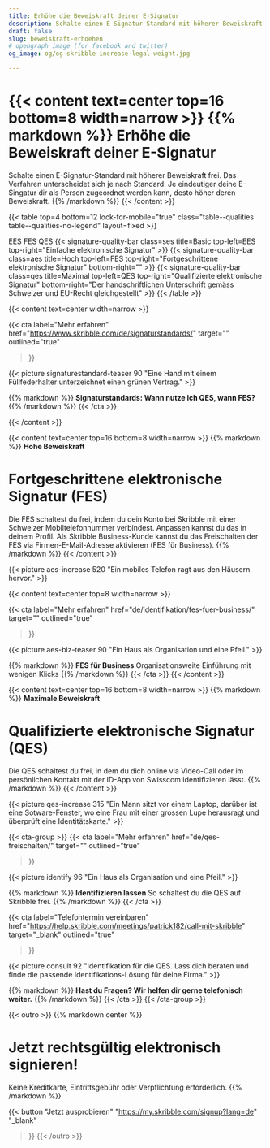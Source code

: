 ```yaml
---
title: Erhöhe die Beweiskraft deiner E-Signatur
description: Schalte einen E-Signatur-Standard mit höherer Beweiskraft frei. Das Verfahren unterscheidet sich je nach Standard. Je eindeutiger deine E-Singatur dir als Person zugeordnet werden kann, desto höher deren Beweiskraft.
draft: false
slug: beweiskraft-erhoehen
# opengraph image (for facebook and twitter)
og_image: og/og-skribble-increase-legal-weight.jpg

---
```


{{< content text=center top=16 bottom=8 width=narrow >}}
{{% markdown %}}
Erhöhe die Beweiskraft 
deiner E-Signatur
===============	
Schalte einen E-Signatur-Standard mit höherer Beweiskraft frei. 
Das Verfahren unterscheidet sich je nach Standard.
Je eindeutiger deine E-Singatur dir als Person zugeordnet werden kann, 
desto höher deren Beweiskraft.
{{% /markdown %}}
{{< /content >}}

[//]: # (--------------------------------------------------------------------------------------------------------------)

{{< table top=4 bottom=12 lock-for-mobile="true" class="table--qualities table--qualities-no-legend" layout=fixed >}}
<thead>
  <tr>
    <th scope="col"></th>
    <th scope="col">EES</th>
    <th scope="col">FES</th>
    <th scope="col">QES</th>
  </tr>
</thead>
<tbody>
  <tr>
    <th scope="row"></th>
    <td class="signature-quality-bar">
      {{< signature-quality-bar
        class=ses
        title=Basic
        top-left=EES
        top-right="Einfache elektronische Signatur"
      >}}
    </td>
    <td class="signature-quality-bar">
      {{< signature-quality-bar
        class=aes
        title=Hoch
        top-left=FES
        top-right="Fortgeschrittene elektronische Signatur"
        bottom-right=""
      >}}
    </td>
    <td class="signature-quality-bar">
      {{< signature-quality-bar
        class=qes
        title=Maximal
        top-left=QES
        top-right="Qualifizierte elektronische Signatur"
        bottom-right="Der handschriftlichen Unterschrift gemäss Schweizer und EU-Recht gleichgestellt"
      >}}
    </td>
  </tr>
  <tr>
    <th scope="row"></th>
  </tr>

</tbody>
{{< /table >}}

[//]: # (--------------------------------------------------------------------------------------------------------------)


{{< content text=center width=narrow >}}

{{< cta
  label="Mehr erfahren"
  href="https://www.skribble.com/de/signaturstandards/"
  target=""
  outlined="true"
>}}

{{< picture signaturestandard-teaser 90 "Eine Hand mit einem Füllfederhalter unterzeichnet einen grünen Vertrag." >}}

{{% markdown %}}
**Signaturstandards: Wann nutze ich QES, wann FES?**
{{% /markdown %}}
{{< /cta >}}

{{< /content >}}


[//]: # (--------------------------------------------------------------------------------------------------------------)

{{< content text=center top=16 bottom=8 width=narrow >}}
{{% markdown %}}
**Hohe Beweiskraft** 
# Fortgeschrittene elektronische Signatur (FES)
Die FES schaltest du frei, indem du dein Konto bei Skribble mit einer Schweizer Mobiltelefonnummer verbindest. Anpassen kannst du das in deinem Profil.
Als Skribble Business-Kunde kannst du das Freischalten der FES via Firmen-E-Mail-Adresse aktivieren (FES für Business).
{{% /markdown %}}
{{< /content >}}

{{< picture aes-increase 520 "Ein mobiles Telefon ragt aus den Häusern hervor." >}}


{{< content text=center top=8 width=narrow >}}

{{< cta
  label="Mehr erfahren"
  href="de/identifikation/fes-fuer-business/"
  target=""
  outlined="true"
>}}

{{< picture aes-biz-teaser 90 "Ein Haus als Organisation und eine Pfeil." >}}

{{% markdown %}}
**FES für Business**
Organisationsweite Einführung mit wenigen Klicks
{{% /markdown %}}
{{< /cta >}}
{{< /content >}}

[//]: # (--------------------------------------------------------------------------------------------------------------)

{{< content text=center top=16 bottom=8 width=narrow >}}
{{% markdown %}}
**Maximale Beweiskraft** 
# Qualifizierte elektronische Signatur (QES)
Die QES schaltest du frei, in dem du dich online via Video-Call 
oder im persönlichen Kontakt mit der ID-App von Swisscom identifizieren lässt.
{{% /markdown %}}
{{< /content >}}

{{< picture qes-increase 315 "Ein Mann sitzt vor einem Laptop, darüber ist eine Sotware-Fenster, wo eine Frau mit einer grossen Lupe herausragt und überprüft eine Identitätskarte." >}}

{{< cta-group >}}
{{< cta
  label="Mehr erfahren"
  href="de/qes-freischalten/"
  target=""
  outlined="true"
>}}

{{< picture identify 96 "Ein Haus als Organisation und eine Pfeil." >}}

{{% markdown %}}
**Identifizieren lassen**
So schaltest du die QES auf Skribble frei.
{{% /markdown %}}
{{< /cta >}}

{{< cta
  label="Telefontermin vereinbaren"
  href="https://help.skribble.com/meetings/patrick182/call-mit-skribble"
  target="_blank"
  outlined="true"
>}}

{{< picture consult 92 "Identifikation für die QES. Lass dich beraten und finde die passende Identifikations-Lösung für deine Firma." >}}

{{% markdown %}}
**Hast du Fragen? Wir helfen dir gerne telefonisch weiter.**
{{% /markdown %}}
{{< /cta >}}
{{< /cta-group >}}

[//]: # (--------------------------------------------------------------------------------------------------------------)

{{< outro   >}}
{{% markdown center %}}
# Jetzt rechtsgültig elektronisch signieren!
Keine Kreditkarte, Eintrittsgebühr oder
Verpflichtung erforderlich.
{{% /markdown %}}

{{< button
  "Jetzt ausprobieren"
  "https://my.skribble.com/signup?lang=de"
  "_blank"
>}}
{{< /outro >}}
